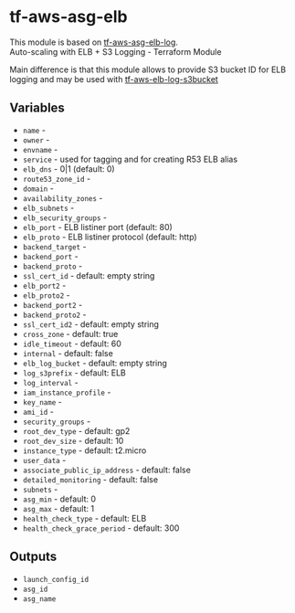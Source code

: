 # tf-aws-asg-elb
This module is based on
[tf-aws-asg-elb-log](https://git.bashton.net/Bashton-Terraform-Modules/tf-aws-asg-elb-log).  
Auto-scaling with ELB + S3 Logging - Terraform Module

Main difference is that this module allows to provide S3 bucket ID for ELB
logging and may be used with
[tf-aws-elb-log-s3bucket](https://git.bashton.net/Bashton-Terraform-Modules/tf-aws-elb-log-s3bucket)

## Variables
* `name` -
* `owner` -
* `envname` -
* `service` - used for tagging and for creating R53 ELB alias
* `elb_dns` - 0|1 (default: 0)
* `route53_zone_id` -
* `domain` -
* `availability_zones` -
* `elb_subnets` -
* `elb_security_groups` -
* `elb_port` - ELB listiner port (default: 80)
* `elb_proto` - ELB listiner protocol (default: http)
* `backend_target` -
* `backend_port` -
* `backend_proto` -
* `ssl_cert_id` - default: empty string
* `elb_port2` -
* `elb_proto2` -
* `backend_port2` -
* `backend_proto2` -
* `ssl_cert_id2` - default: empty string
* `cross_zone` - default: true
* `idle_timeout` - default: 60
* `internal` - default: false
* `elb_log_bucket` - default: empty string
* `log_s3prefix` - default: ELB
* `log_interval` -
* `iam_instance_profile` -
* `key_name` -
* `ami_id` -
* `security_groups` -
* `root_dev_type` - default: gp2
* `root_dev_size` - default: 10
* `instance_type` - default: t2.micro
* `user_data` -
* `associate_public_ip_address` - default: false
* `detailed_monitoring` - default: false
* `subnets` -
* `asg_min` - default: 0
* `asg_max` - default: 1
* `health_check_type` - default: ELB
* `health_check_grace_period` - default: 300

## Outputs
* `launch_config_id`
* `asg_id`
* `asg_name`
